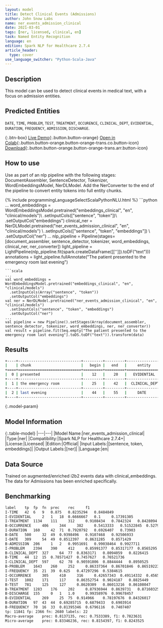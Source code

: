 ```yaml
---
layout: model
title: Detect Clinical Events (Admissions)
author: John Snow Labs
name: ner_events_admission_clinical
date: 2021-03-01
tags: [ner, licensed, clinical, en]
task: Named Entity Recognition
language: en
edition: Spark NLP for Healthcare 2.7.4
article_header:
  type: cover
use_language_switcher: "Python-Scala-Java"
---
```


## Description

This model can be used to detect clinical events in medical text, with a focus on admission entities.

## Predicted Entities

`DATE`, `TIME`, `PROBLEM`, `TEST`, `TREATMENT`, `OCCURENCE`, `CLINICAL_DEPT`, `EVIDENTIAL`, `DURATION`, `FREQUENCY`, `ADMISSION`, `DISCHARGE`.

{:.btn-box}
[Live Demo](https://demo.johnsnowlabs.com/healthcare/NER_EVENTS_CLINICAL/){:.button.button-orange}
[Open in Colab](https://colab.research.google.com/github/JohnSnowLabs/spark-nlp-workshop/blob/master/tutorials/Certification_Trainings/Healthcare/1.Clinical_Named_Entity_Recognition_Model.ipynb){:.button.button-orange.button-orange-trans.co.button-icon}
[Download](https://s3.amazonaws.com/auxdata.johnsnowlabs.com/clinical/models/ner_events_admission_clinical_en_2.7.4_2.4_1614582648104.zip){:.button.button-orange.button-orange-trans.arr.button-icon}

## How to use

Use as part of an nlp pipeline with the following stages: DocumentAssembler, SentenceDetector, Tokenizer, WordEmbeddingsModel, NerDLModel. Add the NerConverter to the end of the pipeline to convert entity tokens into full entity chunks.

<div class="tabs-box" markdown="1">
{% include programmingLanguageSelectScalaPythonNLU.html %}
```python
...
word_embeddings = WordEmbeddingsModel.pretrained("embeddings_clinical", "en", "clinical/models")\
  .setInputCols(["sentence", "token"])\
  .setOutputCol("embeddings")
clinical_ner = NerDLModel.pretrained("ner_events_admission_clinical", "en", "clinical/models") \
  .setInputCols(["sentence", "token", "embeddings"]) \
  .setOutputCol("ner")
...
nlp_pipeline = Pipeline(stages=[document_assembler, sentence_detector, tokenizer, word_embeddings, clinical_ner, ner_converter])
light_pipeline = LightPipeline(nlp_pipeline.fit(spark.createDataFrame([['']]).toDF("text")))
annotations = light_pipeline.fullAnnotate("The patient presented to the emergency room last evening")

```
```scala
...
val word_embeddings = WordEmbeddingsModel.pretrained("embeddings_clinical", "en", "clinical/models")
  .setInputCols(Array("sentence", "token"))
  .setOutputCol("embeddings")
val ner = NerDLModel.pretrained("ner_events_admission_clinical", "en", "clinical/models")
  .setInputCols("sentence", "token", "embeddings") 
  .setOutputCol("ner")
...
val pipeline = new Pipeline().setStages(Array(document_assembler, sentence_detector, tokenizer, word_embeddings, ner, ner_converter))
val result = pipeline.fit(Seq.empty["The patient presented to the emergency room last evening"].toDS.toDF("text")).transform(data)

```
</div>

## Results

```bash
+----+-----------------------------+---------+---------+-----------------+
|    | chunk                       |   begin |   end   |     entity      |
+====+=============================+=========+=========+=================+
|  0 | presented                   |    12   |    20   |   EVIDENTIAL    |
+----+-----------------------------+---------+---------+-----------------+
|  1 | the emergency room          |    25   |    42   |  CLINICAL_DEPT  |
+----+-----------------------------+---------+---------+-----------------+
|  2 | last evening                |    44   |    55   |     DATE        |
+----+-----------------------------+---------+---------+-----------------+

```

{:.model-param}
## Model Information

{:.table-model}
|---|---|
|Model Name:|ner_events_admission_clinical|
|Type:|ner|
|Compatibility:|Spark NLP for Healthcare 2.7.4+|
|License:|Licensed|
|Edition:|Official|
|Input Labels:|[sentence, token, embeddings]|
|Output Labels:|[ner]|
|Language:|en|

## Data Source

Trained on augmented/enriched i2b2 events data with clinical_embeddings. The data for Admissions has been enriched specifically.

## Benchmarking

```bash
label	 tp	 fp	 fn	 prec	 rec	 f1
I-TIME	 42	 6	 9	 0.875	 0.8235294	 0.8484849
I-EVIDENTIAL	 2	 1	 18	 0.6666667	 0.1	 0.17391305
I-TREATMENT	 1134	 111	 312	 0.9108434	 0.7842324	 0.8428094
B-OCCURRENCE	 406	 344	 382	 0.5413333	 0.51522845	 0.52795845
I-DURATION	 160	 42	 71	 0.7920792	 0.6926407	 0.73903
B-DATE	 500	 32	 49	 0.9398496	 0.9107468	 0.92506933
I-DATE	 309	 54	 49	 0.8512397	 0.8631285	 0.8571429
B-ADMISSION	 206	 1	 2	 0.9951691	 0.99038464	 0.9927711
I-PROBLEM	 2394	 390	 412	 0.85991377	 0.85317177	 0.8565295
B-CLINICAL_DEPT	 327	 64	 77	 0.8363171	 0.8094059	 0.8226415
B-TIME	 44	 12	 15	 0.78571427	 0.7457627	 0.76521736
I-CLINICAL_DEPT	 597	 62	 78	 0.90591806	 0.8844444	 0.8950525
B-PROBLEM	 1643	 260	 252	 0.86337364	 0.86701846	 0.86519223
I-FREQUENCY	 35	 21	 39	 0.625	 0.47297296	 0.5384615
I-OCCURRENCE	 305	 410	 316	 0.42657343	 0.49114332	 0.45658684
I-TEST	 1082	 171	 117	 0.86352754	 0.9024187	 0.8825449
B-TEST	 781	 125	 127	 0.8620309	 0.86013216	 0.86108047
B-TREATMENT	 1283	 176	 202	 0.87936944	 0.8639731	 0.87160325
B-DISCHARGE	 155	 0	 1	 1.0	 0.99358976	 0.99678457
B-EVIDENTIAL	 269	 25	 75	 0.914966	 0.78197676	 0.84326017
B-DURATION	 97	 43	 44	 0.69285715	 0.6879433	 0.6903914
B-FREQUENCY	 70	 16	 33	 0.81395346	 0.6796116	 0.7407407
tp: 11841 fp: 2366 fn: 2680 labels: 22
Macro-average	 prec: 0.8137135, rec: 0.7533389, f1: 0.7823631
Micro-average	 prec: 0.83346236, rec: 0.8154397, f1: 0.8243525

```